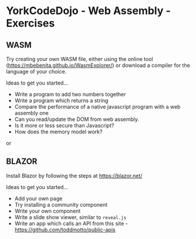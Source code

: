# YorkCodeDojo - Web Assembly - Exercises

## WASM

Try creating your own WASM file,  either using the online tool (https://mbebenita.github.io/WasmExplorer/) or download a compiler for the language of your choice.  

Ideas to get you started...

+ Write a program to add two numbers together
+ Write a program which returns a string
+ Compare the performance of a native javascript program with a web assembly one
+ Can you read/update the DOM from web assembly.
+ Is it more or less secure than Javascript?
+ How does the memory model work?

or

## BLAZOR

Install Blazor by following the steps at https://blazor.net/

Ideas to get you started...

+ Add your own page
+ Try installing a community component
+ Write your own component
+ Write a slide show viewer,  similar to `reveal.js`
+ Write an app which calls an API from this site - https://github.com/toddmotto/public-apis
